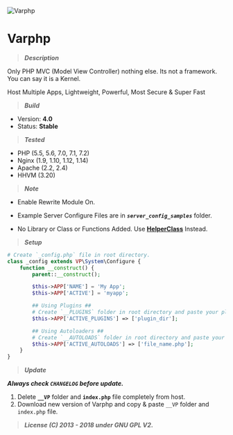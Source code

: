 ![Varphp](default/ico1.png?raw=true "Varphp")
# Varphp



> **_Description_**

Only PHP MVC (Model View Controller) nothing else. Its not a framework. You can say it is a Kernel.

Host Multiple Apps, Lightweight, Powerful, Most Secure & Super Fast



> **_Build_**
- Version: **4.0**
- Status: **Stable**



> **_Tested_**
- PHP (5.5, 5.6, 7.0, 7.1, 7.2)
- Nginx (1.9, 1.10, 1.12, 1.14)
- Apache (2.2, 2.4)
- HHVM (3.20)



> **_Note_**

- Enable Rewrite Module On.

- Example Server Configure Files are in **_`server_config_samples`_** folder.

- No Library or Class or Functions Added. 
Use <a href="https://github.com/krishnaTORQUE/HelperClass" target="_blank">**HelperClass**</a> Instead.



> **_Setup_**

```php
# Create `_config.php` file in root directory.
class _config extends VP\System\Configure {
    function __construct() {
        parent::__construct();

        $this->APP['NAME'] = 'My App';
        $this->APP['ACTIVE'] = 'myapp';

		## Using Plugins ##
		# Create `__PLUGINS` folder in root directory and paste your plugins.
		$this->APP['ACTIVE_PLUGINS'] => ['plugin_dir'];

		## Using Autoloaders ##
		# Create `__AUTOLOADS` folder in root directory and paste your class files.
		$this->APP['ACTIVE_AUTOLOADS'] => ['file_name.php'];
    }
}
```



> **_Update_**

**_Always check `CHANGELOG` before update._**
1. Delete **`__VP`** folder and **`index.php`** file completely from host.
2. Download new version of Varphp and copy & paste `__VP` folder and `index.php` file.



> **_License (C) 2013 - 2018 under GNU GPL V2._**


